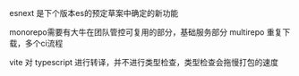 esnext 是下个版本es的预定草案中确定的新功能

monorepo需要有大牛在团队管控可复用的部分，基础服务部分
multirepo 重复下载，多个ci流程 

vite 对 typescript 进行转译，并不进行类型检查，类型检查会拖慢打包的速度